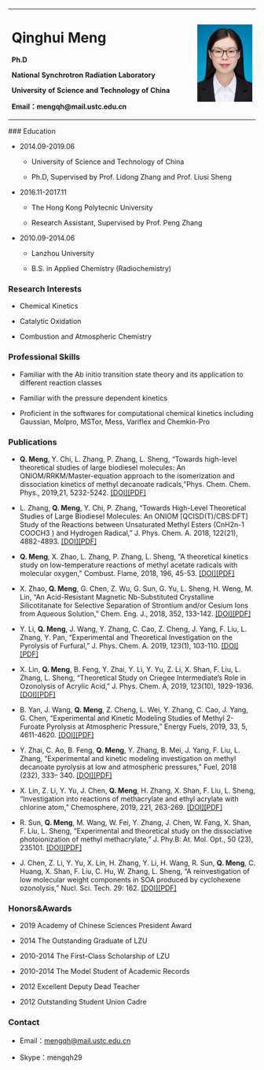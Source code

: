 <div>
<table border="0">
  <tr>
    <td>
      <h1>Qinghui Meng</h1>
      <p><b>Ph.D </b></p>
      <p><b>National Synchrotron Radiation Laboratory</b></p>
	  <p><b>University of Science and Technology of China</b></p>
      <p><b>Email：mengqh@mail.ustc.edu.cn</b></p>
      <!-- <p><b>Address：USTC, Hefei, Anhui, 230027, China</b></p> -->
      <!-- <a href="/index.html">中文版</a> -->
    </td>
    <td width="25%">
      <img src="/mengqh.jpg" width="100%">
    </td>
  </tr>
</table>
</div>
### Education

- 2014.09-2019.06 
	- University of Science and Technology of China
	
	- Ph.D, Supervised by Prof. Lidong Zhang and Prof. Liusi Sheng

- 2016.11-2017.11
	- The Hong Kong Polytecnic University
	
	- Research Assistant, Supervised by Prof. Peng Zhang

- 2010.09-2014.06
	- Lanzhou University
	
	- B.S. in Applied Chemistry (Radiochemistry)

### Research Interests

- Chemical Kinetics 

- Catalytic Oxidation

- Combustion and Atmospheric Chemistry

### Professional Skills

- Familiar with the Ab initio transition state theory and its application to different reaction classes

- Familiar with the pressure dependent kinetics

- Proficient in the softwares for computational chemical kinetics including Gaussian, Molpro, MSTor, Mess, Variflex and Chemkin-Pro

### Publications
- **Q. Meng**, Y. Chi, L. Zhang, P. Zhang, L. Sheng, “Towards high-level theoretical studies of large biodiesel molecules: An ONIOM/RRKM/Master-equation approach to the isomerization and dissociation kinetics of methyl decanoate radicals,”Phys. Chem. Chem. Phys., 2019,21, 5232-5242. [[DOI]](https://doi.org/10.1039/C8CP05593A)[[PDF]](./publications/11.pdf)

- L. Zhang, **Q. Meng**, Y. Chi, P. Zhang, “Towards High-Level Theoretical Studies of Large Biodiesel Molecules: An ONIOM [QCISD(T)/CBS:DFT] Study of the Reactions between Unsaturated Methyl Esters (CnH2n-1 COOCH3 ) and Hydrogen Radical,” J. Phys. Chem. A. 2018, 122(21), 4882-4893. [[DOI]](https://doi.org/10.1021/acs.jpca.8b02327)[[PDF]](./publications/10.pdf)


- **Q. Meng**, X. Zhao, L. Zhang, P. Zhang, L. Sheng, “A theoretical kinetics study on low-temperature reactions of methyl acetate radicals with molecular oxygen,” Combust. Flame, 2018, 196, 45-53. [[DOI]](https://doi.org/10.1016/j.combustflame.2018.05.023)[[PDF]](./publications/9.pdf)
 
- X. Zhao, **Q. Meng**, G. Chen, Z. Wu, G. Sun, G. Yu, L. Sheng, H. Weng, M. Lin, “An Acid-Resistant Magnetic Nb-Substituted Crystalline Silicotitanate for Selective Separation of Strontium and/or Cesium Ions from Aqueous Solution,” Chem. Eng. J., 2018, 352, 133-142. [[DOI]](https://doi.org/10.1016/j.cej.2018.06.175)[[PDF]](./publications/8.pdf)

- Y. Li, **Q. Meng**, J. Wang, Y. Zhang, C. Cao, Z. Cheng, J. Yang, F. Liu, L. Zhang, Y. Pan, “Experimental and Theoretical Investigation on the Pyrolysis of Furfural,” J. Phys. Chem. A. 2019, 123(1), 103-110. [[DOI]](https://doi.org/10.1021/acs.jpca.8b06261)[[PDF]](./publications/7.pdf)

- X. Lin, **Q. Meng**, B. Feng, Y. Zhai, Y. Li, Y. Yu, Z. Li, X. Shan, F. Liu, L. Zhang, L. Sheng, “Theoretical Study on Criegee Intermediate’s Role in Ozonolysis of Acrylic Acid,” J. Phys. Chem. A, 2019, 123(10), 1929-1936. [[DOI]](https://doi.org/10.1021/acs.jpca.8b11671)[[PDF]](./publications/6.pdf)

- B. Yan, J. Wang, **Q. Meng**, Z. Cheng, L. Wei, Y. Zhang, C. Cao, J. Yang, G. Chen, “Experimental and Kinetic Modeling Studies of Methyl 2-Furoate Pyrolysis at Atmospheric Pressure,” Energy Fuels, 2019, 33, 5, 4611-4620. 
[[DOI]](https://doi.org/10.1021/acs.energyfuels.9b00367)[[PDF]](./publications/5.pdf)

- Y. Zhai, C. Ao, B. Feng, **Q. Meng**, Y. Zhang, B. Mei, J. Yang, F. Liu, L. Zhang, “Experimental and kinetic modeling investigation on methyl decanoate pyrolysis at low and atmospheric pressures,” Fuel, 2018 (232), 333– 340. [[DOI]](https://doi.org/10.1016/j.fuel.2018.05.145)[[PDF]](./publications/4.pdf)

- X. Lin, Z. Li, Y. Yu, J. Chen, **Q. Meng**, H. Zhang, X. Shan, F. Liu, L. Sheng, “Investigation into reactions of methacrylate and ethyl acrylate with chlorine atom,” Chemosphere, 2019, 221, 263-269. [[DOI]](https://doi.org/10.1016/j.chemosphere.2018.12.202)[[PDF]](./publications/3.pdf)

- R. Sun, **Q. Meng**, M. Wang, W. Fei, Y. Zhang, J. Chen, W. Fang, X. Shan, F. Liu, L. Sheng, “Experimental and theoretical study on the dissociative photoionization of methyl methacrylate,” J. Phy.B: At. Mol. Opt., 50 (23), 235101. [[DOI]](https://doi.org/10.1088/1361-6455/aa92d4)[[PDF]](./publications/2.pdf)

- J. Chen, Z. Li, Y. Yu, X. Lin, H. Zhang, Y. Li, H. Wang, R. Sun, **Q. Meng**, C. Huang, X. Shan, F. Liu, C. Hu, W. Zhang, L. Sheng, “A reinvestigation of low molecular weight components in SOA produced by cyclohexene ozonolysis,” Nucl. Sci. Tech. 29: 162. [[DOI]](https://doi.org/10.1007/s41365-018-0491-0)[[PDF]](./publications/1.pdf)


### Honors&Awards
- 2019			Academy of Chinese Sciences President Award

- 2014			The Outstanding Graduate of LZU

- 2010-2014		The First-Class Scholarship of LZU

- 2010-2014		The Model Student of Academic Records

- 2012			Excellent Deputy Dead Teacher 

- 2012			Outstanding Student Union Cadre


### Contact
- Email：mengqh@mail.ustc.edu.cn

- Skype：mengqh29